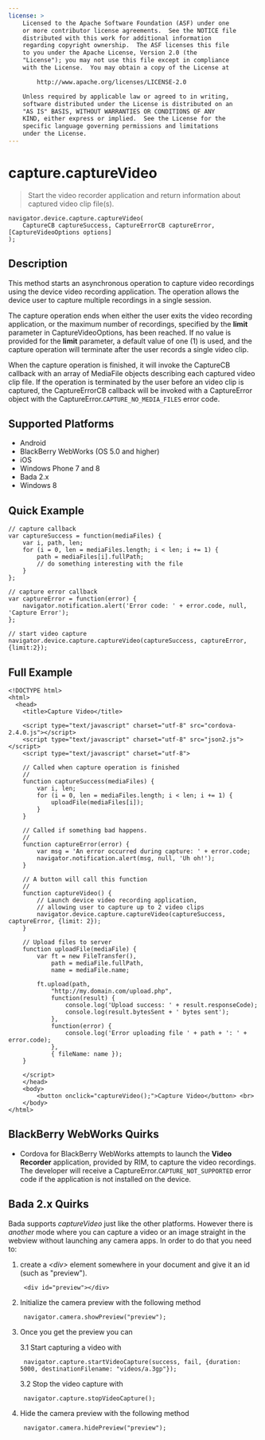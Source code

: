 ```yaml
---
license: >
    Licensed to the Apache Software Foundation (ASF) under one
    or more contributor license agreements.  See the NOTICE file
    distributed with this work for additional information
    regarding copyright ownership.  The ASF licenses this file
    to you under the Apache License, Version 2.0 (the
    "License"); you may not use this file except in compliance
    with the License.  You may obtain a copy of the License at

        http://www.apache.org/licenses/LICENSE-2.0

    Unless required by applicable law or agreed to in writing,
    software distributed under the License is distributed on an
    "AS IS" BASIS, WITHOUT WARRANTIES OR CONDITIONS OF ANY
    KIND, either express or implied.  See the License for the
    specific language governing permissions and limitations
    under the License.
---
```


capture.captureVideo
====================

> Start the video recorder application and return information about captured video clip file(s).

    navigator.device.capture.captureVideo( 
	    CaptureCB captureSuccess, CaptureErrorCB captureError, [CaptureVideoOptions options]
	);

Description
-----------

This method starts an asynchronous operation to capture video recordings using the device video recording application.  The operation allows the device user to capture multiple recordings in a single session.

The capture operation ends when either the user exits the video recording application, or the maximum number of recordings, specified by the __limit__ parameter in CaptureVideoOptions, has been reached.  If no value is provided for the __limit__ parameter, a default value of one (1) is used, and the capture operation will terminate after the user records a single video clip.

When the capture operation is finished, it will invoke the CaptureCB callback with an array of MediaFile objects describing each captured video clip file.  If the operation is terminated by the user before an video clip is captured, the CaptureErrorCB callback will be invoked with a CaptureError object with the CaptureError.`CAPTURE_NO_MEDIA_FILES` error code.

Supported Platforms
-------------------

- Android
- BlackBerry WebWorks (OS 5.0 and higher)
- iOS
- Windows Phone 7 and 8
- Bada 2.x
- Windows 8

Quick Example
-------------

    // capture callback
    var captureSuccess = function(mediaFiles) {
        var i, path, len;
        for (i = 0, len = mediaFiles.length; i < len; i += 1) {
            path = mediaFiles[i].fullPath;
            // do something interesting with the file
        }
    };

    // capture error callback
    var captureError = function(error) {
        navigator.notification.alert('Error code: ' + error.code, null, 'Capture Error');
    };

    // start video capture
    navigator.device.capture.captureVideo(captureSuccess, captureError, {limit:2});

Full Example
------------

    <!DOCTYPE html>
    <html>
      <head>
        <title>Capture Video</title>

        <script type="text/javascript" charset="utf-8" src="cordova-2.4.0.js"></script>
        <script type="text/javascript" charset="utf-8" src="json2.js"></script>
        <script type="text/javascript" charset="utf-8">

        // Called when capture operation is finished
        //
        function captureSuccess(mediaFiles) {
            var i, len;
            for (i = 0, len = mediaFiles.length; i < len; i += 1) {
                uploadFile(mediaFiles[i]);
            }	    
        }

        // Called if something bad happens.
        // 
        function captureError(error) {
	        var msg = 'An error occurred during capture: ' + error.code;
            navigator.notification.alert(msg, null, 'Uh oh!');
        }

        // A button will call this function
        //
        function captureVideo() {
            // Launch device video recording application, 
            // allowing user to capture up to 2 video clips
            navigator.device.capture.captureVideo(captureSuccess, captureError, {limit: 2});
        }

        // Upload files to server
        function uploadFile(mediaFile) {
            var ft = new FileTransfer(),
                path = mediaFile.fullPath,
                name = mediaFile.name;

            ft.upload(path,
                "http://my.domain.com/upload.php",
                function(result) {
                    console.log('Upload success: ' + result.responseCode);
                    console.log(result.bytesSent + ' bytes sent');
                },
                function(error) {
                    console.log('Error uploading file ' + path + ': ' + error.code);
                },
                { fileName: name });   
        }

        </script>
        </head>
        <body>
            <button onclick="captureVideo();">Capture Video</button> <br>
        </body>
    </html>

BlackBerry WebWorks Quirks
--------------------------

- Cordova for BlackBerry WebWorks attempts to launch the __Video Recorder__ application, provided by RIM, to capture the video recordings.  The developer will receive a CaptureError.`CAPTURE_NOT_SUPPORTED` error code if the application is not installed on the device.

Bada 2.x Quirks
---------------

Bada supports _captureVideo_ just like the other platforms. However there is _another_ mode where you can capture a video or an image straight in the webview without launching any camera apps. In order to do that you need to:

1. create a _&#60;div&#62;_ element somewhere in your document and give it an id (such as "preview"). 

        <div id="preview"></div>

2. Initialize the camera preview with the following method

        navigator.camera.showPreview("preview");

3. Once you get the preview you can

    3.1 Start capturing a video with

        navigator.capture.startVideoCapture(success, fail, {duration: 5000, destinationFilename: "videos/a.3gp"});
    
    3.2 Stop the video capture with

        navigator.capture.stopVideoCapture();

3. Hide the camera preview with the following method

        navigator.camera.hidePreview("preview");

